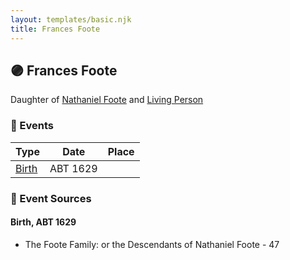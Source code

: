 ```yaml
---
layout: templates/basic.njk
title: Frances Foote
---
```

## 🟣 Frances Foote

Daughter of [Nathaniel Foote](/people/6/64098820) and [Living Person](/people/7/77201280)

### 📆 Events

Type | Date | Place
------ | ------ | ------
[Birth](#event-b4723b5f-6137-4e6d-acce-833b24cbf180) | ABT 1629 |

### 📰 Event Sources

#### <a id="event-b4723b5f-6137-4e6d-acce-833b24cbf180"></a> Birth, ABT 1629
* The Foote Family: or the Descendants of Nathaniel Foote  - 47